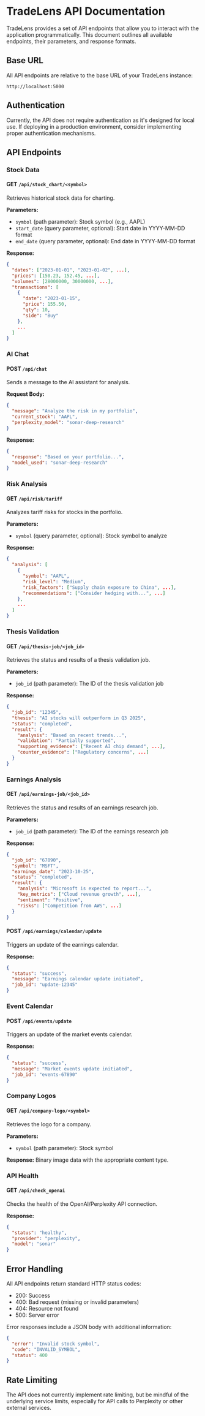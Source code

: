 # TradeLens API Documentation

TradeLens provides a set of API endpoints that allow you to interact with the application programmatically. This document outlines all available endpoints, their parameters, and response formats.

## Base URL

All API endpoints are relative to the base URL of your TradeLens instance:

```
http://localhost:5000
```

## Authentication

Currently, the API does not require authentication as it's designed for local use. If deploying in a production environment, consider implementing proper authentication mechanisms.

## API Endpoints

### Stock Data

#### GET `/api/stock_chart/<symbol>`

Retrieves historical stock data for charting.

**Parameters:**
- `symbol` (path parameter): Stock symbol (e.g., AAPL)
- `start_date` (query parameter, optional): Start date in YYYY-MM-DD format
- `end_date` (query parameter, optional): End date in YYYY-MM-DD format

**Response:**
```json
{
  "dates": ["2023-01-01", "2023-01-02", ...],
  "prices": [150.23, 152.45, ...],
  "volumes": [28000000, 30000000, ...],
  "transactions": [
    {
      "date": "2023-01-15",
      "price": 155.50,
      "qty": 10,
      "side": "Buy"
    },
    ...
  ]
}
```

### AI Chat

#### POST `/api/chat`

Sends a message to the AI assistant for analysis.

**Request Body:**
```json
{
  "message": "Analyze the risk in my portfolio",
  "current_stock": "AAPL",
  "perplexity_model": "sonar-deep-research"
}
```

**Response:**
```json
{
  "response": "Based on your portfolio...",
  "model_used": "sonar-deep-research"
}
```

### Risk Analysis

#### GET `/api/risk/tariff`

Analyzes tariff risks for stocks in the portfolio.

**Parameters:**
- `symbol` (query parameter, optional): Stock symbol to analyze

**Response:**
```json
{
  "analysis": [
    {
      "symbol": "AAPL",
      "risk_level": "Medium",
      "risk_factors": ["Supply chain exposure to China", ...],
      "recommendations": ["Consider hedging with...", ...]
    },
    ...
  ]
}
```

### Thesis Validation

#### GET `/api/thesis-job/<job_id>`

Retrieves the status and results of a thesis validation job.

**Parameters:**
- `job_id` (path parameter): The ID of the thesis validation job

**Response:**
```json
{
  "job_id": "12345",
  "thesis": "AI stocks will outperform in Q3 2025",
  "status": "completed",
  "result": {
    "analysis": "Based on recent trends...",
    "validation": "Partially supported",
    "supporting_evidence": ["Recent AI chip demand", ...],
    "counter_evidence": ["Regulatory concerns", ...]
  }
}
```

### Earnings Analysis

#### GET `/api/earnings-job/<job_id>`

Retrieves the status and results of an earnings research job.

**Parameters:**
- `job_id` (path parameter): The ID of the earnings research job

**Response:**
```json
{
  "job_id": "67890",
  "symbol": "MSFT",
  "earnings_date": "2023-10-25",
  "status": "completed",
  "result": {
    "analysis": "Microsoft is expected to report...",
    "key_metrics": ["Cloud revenue growth", ...],
    "sentiment": "Positive",
    "risks": ["Competition from AWS", ...]
  }
}
```

#### POST `/api/earnings/calendar/update`

Triggers an update of the earnings calendar.

**Response:**
```json
{
  "status": "success",
  "message": "Earnings calendar update initiated",
  "job_id": "update-12345"
}
```

### Event Calendar

#### POST `/api/events/update`

Triggers an update of the market events calendar.

**Response:**
```json
{
  "status": "success",
  "message": "Market events update initiated",
  "job_id": "events-67890"
}
```

### Company Logos

#### GET `/api/company-logo/<symbol>`

Retrieves the logo for a company.

**Parameters:**
- `symbol` (path parameter): Stock symbol

**Response:**
Binary image data with the appropriate content type.

### API Health

#### GET `/api/check_openai`

Checks the health of the OpenAI/Perplexity API connection.

**Response:**
```json
{
  "status": "healthy",
  "provider": "perplexity",
  "model": "sonar"
}
```

## Error Handling

All API endpoints return standard HTTP status codes:

- 200: Success
- 400: Bad request (missing or invalid parameters)
- 404: Resource not found
- 500: Server error

Error responses include a JSON body with additional information:

```json
{
  "error": "Invalid stock symbol",
  "code": "INVALID_SYMBOL",
  "status": 400
}
```

## Rate Limiting

The API does not currently implement rate limiting, but be mindful of the underlying service limits, especially for API calls to Perplexity or other external services. 